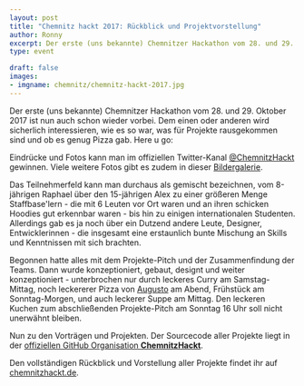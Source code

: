 ```yaml
---
layout: post
title: "Chemnitz hackt 2017: Rückblick und Projektvorstellung"
author: Ronny
excerpt: Der erste (uns bekannte) Chemnitzer Hackathon vom 28. und 29. Oktober 2017 ist nun auch schon wieder vorbei. Dem einen oder anderen wird sicherlich interessieren, wie es so war, was für Projekte rausgekommen sind und ob es genug Pizza gab.
type: event

draft: false
images:
- imgname: chemnitz/chemnitz-hackt-2017.jpg
---
```


Der erste (uns bekannte) Chemnitzer Hackathon vom 28. und 29. Oktober 2017 ist nun auch schon wieder vorbei. Dem einen oder anderen wird sicherlich interessieren, wie es so war, was für Projekte rausgekommen sind und ob es genug Pizza gab. Here u go:

Eindrücke und Fotos kann man im offiziellen Twitter-Kanal <a href="https://twitter.com/ChemnitzHackt">@ChemnitzHackt</a> gewinnen. Viele weitere Fotos gibt es zudem in dieser <a href="https://cloud.morrisjobke.de/apps/gallery/s/TwM4C1fM33UMM4q#">Bildergalerie</a>.

Das Teilnehmerfeld kann man durchaus als gemischt bezeichnen, vom 8-jährigen Raphael über den 15-jährigen Alex zu einer größeren Menge Staffbase'lern - die mit 6 Leuten vor Ort waren und an ihren schicken Hoodies gut erkennbar waren - bis hin zu einigen internationalen Studenten. Allerdings gab es ja noch über ein Dutzend andere Leute,  Designer, Entwicklerinnen - die insgesamt eine erstaunlich bunte Mischung an Skills und Kenntnissen mit sich brachten.

Begonnen hatte alles mit dem Projekte-Pitch und der Zusammenfindung der Teams. Dann wurde konzeptioniert, gebaut, designt und weiter konzeptioniert - unterbrochen nur durch leckeres Curry am Samstag-Mittag, noch leckererer Pizza von <a href="https://www.augusto.pizza/pizzen">Augusto</a> am Abend, Frühstück am Sonntag-Morgen, und auch leckerer Suppe am Mittag. Den leckeren Kuchen zum abschließenden Projekte-Pitch am Sonntag 16 Uhr soll nicht unerwähnt bleiben.

Nun zu den Vorträgen und Projekten. Der Sourcecode aller Projekte liegt in der <a href="https://github.com/chemnitzHackt/">offiziellen GitHub Organisation <strong>ChemnitzHackt</strong></a>.

Den vollständigen Rückblick und Vorstellung aller Projekte findet ihr  auf <a href="http://chemnitzhackt.de/">chemnitzhackt.de</a>.
